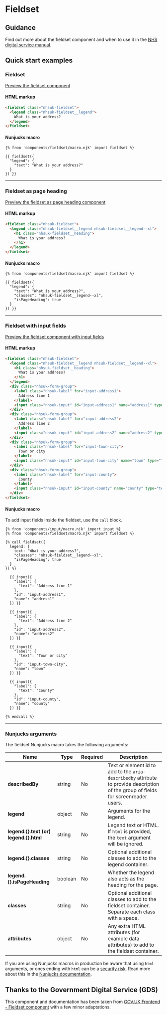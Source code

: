 # Fieldset

## Guidance

Find out more about the fieldset component and when to use it in the [NHS digital service manual](https://service-manual.nhs.uk/design-system/components/fieldset).

## Quick start examples

### Fieldset

[Preview the fieldset component](https://nhsuk.github.io/nhsuk-frontend/components/fieldset/index.html)

#### HTML markup

```html
<fieldset class="nhsuk-fieldset">
  <legend class="nhsuk-fieldset__legend">
    What is your address?
  </legend>
</fieldset>
```

#### Nunjucks macro

```nunjucks
{% from 'components/fieldset/macro.njk' import fieldset %}

{{ fieldset({
  "legend": {
    "text": "What is your address?"
  }
}) }}
```

---

### Fieldset as page heading

[Preview the fieldset as page heading component](https://nhsuk.github.io/nhsuk-frontend/components/fieldset/page-heading.html)

#### HTML markup

```html
<fieldset class="nhsuk-fieldset">
  <legend class="nhsuk-fieldset__legend nhsuk-fieldset__legend--xl">
    <h1 class="nhsuk-fieldset__heading">
      What is your address?
    </h1>
  </legend>
</fieldset>
```

#### Nunjucks macro

```nunjucks
{% from 'components/fieldset/macro.njk' import fieldset %}

{{ fieldset({
  "legend": {
    "text": "What is your address?",
    "classes": "nhsuk-fieldset__legend--xl",
    "isPageHeading": true
  }
}) }}
```

---

### Fieldset with input fields

[Preview the fieldset component with input fields](https://nhsuk.github.io/nhsuk-frontend/components/fieldset/with-inputs.html)

#### HTML markup

```html
<fieldset class="nhsuk-fieldset">
  <legend class="nhsuk-fieldset__legend nhsuk-fieldset__legend--xl">
    <h1 class="nhsuk-fieldset__heading">
      What is your address?
    </h1>
  </legend>
  <div class="nhsuk-form-group">
    <label class="nhsuk-label" for="input-address1">
      Address line 1
    </label>
    <input class="nhsuk-input" id="input-address1" name="address1" type="text">
  </div>
  <div class="nhsuk-form-group">
    <label class="nhsuk-label" for="input-address2">
      Address line 2
    </label>
    <input class="nhsuk-input" id="input-address2" name="address2" type="text">
  </div>
  <div class="nhsuk-form-group">
    <label class="nhsuk-label" for="input-town-city">
      Town or city
    </label>
    <input class="nhsuk-input" id="input-town-city" name="town" type="text">
  </div>
  <div class="nhsuk-form-group">
    <label class="nhsuk-label" for="input-county">
      County
    </label>
    <input class="nhsuk-input" id="input-county" name="county" type="text">
  </div>
</fieldset>

```

#### Nunjucks macro

To add input fields inside the fieldset, use the `call` block.

```nunjucks
{% from 'components/input/macro.njk' import input %}
{% from 'components/fieldset/macro.njk' import fieldset %}

{% call fieldset({
  legend: {
    text: "What is your address?",
    "classes": "nhsuk-fieldset__legend--xl",
    "isPageHeading": true
  }
}) %}

  {{ input({
    "label": {
      "text": "Address line 1"
    },
    "id": "input-address1",
    "name": "address1"
  }) }}

  {{ input({
    "label": {
      "text": "Address line 2"
    },
    "id": "input-address2",
    "name": "address2"
  }) }}

  {{ input({
    "label": {
      "text": "Town or city"
    },
    "id": "input-town-city",
    "name": "town"
  }) }}

  {{ input({
    "label": {
      "text": "County"
    },
    "id": "input-county",
    "name": "county"
  }) }}

{% endcall %}
```

---

### Nunjucks arguments

The fieldset Nunjucks macro takes the following arguments:

| Name                                   | Type    | Required | Description                                                                                                                         |
| -------------------------------------- | ------- | -------- | ----------------------------------------------------------------------------------------------------------------------------------- |
| **describedBy**                        | string  | No       | Text or element id to add to the `aria-describedby` attribute to provide description of the group of fields for screenreader users. |
| **legend**                             | object  | No       | Arguments for the legend.                                                                                                           |
| **legend.{}.text (or) legend.{}.html** | string  | No       | Legend text or HTML. If `html` is provided, the `text` argument will be ignored.                                                    |
| **legend.{}.classes**                  | string  | No       | Optional additional classes to add to the legend container.                                                                         |
| **legend.{}.isPageHeading**            | boolean | No       | Whether the legend also acts as the heading for the page.                                                                           |
| **classes**                            | string  | No       | Optional additional classes to add to the fieldset container. Separate each class with a space.                                     |
| **attributes**                         | object  | No       | Any extra HTML attributes (for example data attributes) to add to the fieldset container.                                           |

If you are using Nunjucks macros in production be aware that using `html` arguments, or ones ending with `html` can be a [security risk](https://developer.mozilla.org/en-US/docs/Glossary/Cross-site_scripting). Read more about this in the [Nunjucks documentation](https://mozilla.github.io/nunjucks/api.html#user-defined-templates-warning).

## Thanks to the Government Digital Service (GDS)

This component and documentation has been taken from [GOV.UK Frontend - Fieldset component](https://github.com/alphagov/govuk-frontend/tree/main/package/govuk/components/fieldset) with a few minor adaptations.
